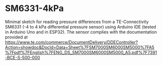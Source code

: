 # SM6331-4kPa
Minimal sketch for reading pressure differences from a TE-Connectivity SM6331 (-4 to 4 kPa differential pressure sensor) using Arduino IDE (tested in Arduino Uno and in ESP32). The sensor complies with the documentation provided at https://www.te.com/commerce/DocumentDelivery/DDEController?Action=showdoc&DocId=Data+Sheet%7FSM7000SM6000SM5000%7FA5%7Fpdf%7FEnglish%7FENG_DS_SM7000SM6000SM5000_A5.pdf%7F7391-BCE-S-500-000

